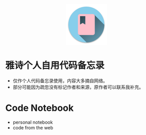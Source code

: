 <p align="center"><img src="icon/icon.png" width="128"></p>

# 雅诗个人自用代码备忘录
- 仅作个人代码备忘录使用，内容大多摘自网络。
- 部分可能因为疏忽没有标记作者和来源，原作者可以联系我补充。

# Code Notebook
- personal notebook
- code from the web